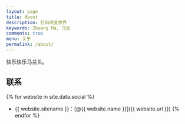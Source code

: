 ```yaml
---
layout: page
title: About
description: 打码改变世界
keywords: Zhuang Ma, 马壮
comments: true
menu: 关于
permalink: /about/
---
```


快乐快乐马兰头。

## 联系

{% for website in site.data.social %}
* {{ website.sitename }}：[@{{ website.name }}]({{ website.url }})
{% endfor %}


